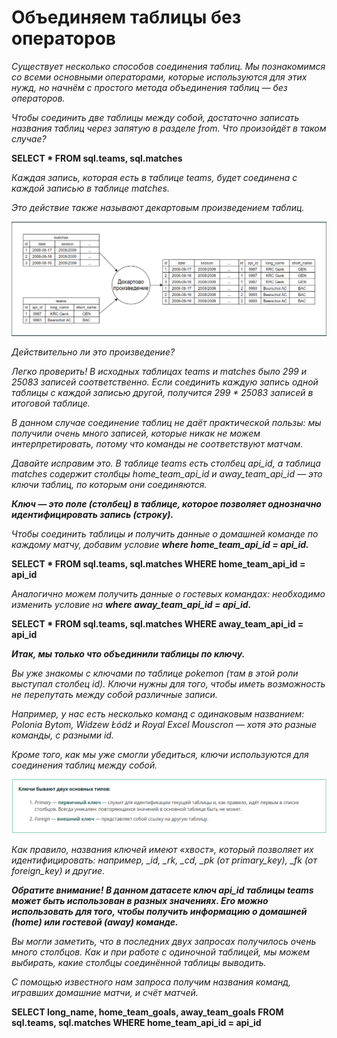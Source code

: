 # Объединяем таблицы без операторов

*Существует несколько способов соединения таблиц. Мы познакомимся со всеми основными операторами, которые используются для этих нужд, но начнём с простого метода объединения таблиц — без операторов.*

*Чтобы соединить две таблицы между собой, достаточно записать названия таблиц через запятую в разделе from. Что произойдёт в таком случае?*

**SELECT *
FROM
    sql.teams,
    sql.matches**

*Каждая запись, которая есть в таблице teams, будет соединена с каждой записью в таблице matches.*

*Это действие также называют декартовым произведением таблиц.*

![alt text](image-1.png)

*Действительно ли это произведение?*

*Легко проверить! В исходных таблицах teams и matches было 299 и 25083 записей соответственно. Если соединить каждую запись одной таблицы с каждой записью другой, получится 299 * 25083 записей в итоговой таблице.*

*В данном случае соединение таблиц не даёт практической пользы: мы получили очень много записей, которые никак не можем интерпретировать, потому что команды не соответствуют матчам.*

*Давайте исправим это. В таблице teams есть столбец api_id, а таблица matches содержит столбцы home_team_api_id и away_team_api_id — это ключи таблиц, по которым они соединяются.*

***Ключ — это поле (столбец) в таблице, которое позволяет однозначно идентифицировать запись (строку).***

*Чтобы соединить таблицы и получить данные о домашней команде по каждому матчу, добавим условие* ***where home_team_api_id = api_id.***

**SELECT *
FROM
    sql.teams,
    sql.matches
WHERE home_team_api_id = api_id**

*Аналогично можем получить данные о гостевых командах: необходимо изменить условие на* ***where away_team_api_id = api_id.***

**SELECT *
FROM
    sql.teams,
    sql.matches
WHERE away_team_api_id = api_id**

***Итак, мы только что объединили таблицы по ключу.***

*Вы уже знакомы с ключами по таблице pokemon (там в этой роли выступал столбец id). Ключи нужны для того, чтобы иметь возможность не перепутать между собой различные записи.*

*Например, у нас есть несколько команд с одинаковым названием: Polonia Bytom, Widzew Łódź и Royal Excel Mouscron — хотя это разные команды, с разными id.*

*Кроме того, как мы уже смогли убедиться, ключи используются для соединения таблиц между собой.*

![alt text](image-2.png)

*Как правило, названия ключей имеют «хвост», который позволяет их идентифицировать: например, _id, _rk, _cd, _pk (от primary_key), _fk (от foreign_key) и другие.*

***Обратите внимание! В данном датасете ключ api_id таблицы teams может быть использован в разных значениях. Его можно использовать для того, чтобы получить информацию о домашней (home) или гостевой (away) команде.***

*Вы могли заметить, что в последних двух запросах получилось очень много столбцов. Как и при работе с одиночной таблицей, мы можем выбирать, какие столбцы соединённой таблицы выводить.*

*С помощью известного нам запроса получим названия команд, игравших домашние матчи, и счёт матчей.*

**SELECT 
    long_name, 
    home_team_goals,
    away_team_goals
FROM
    sql.teams,
    sql.matches
WHERE home_team_api_id = api_id**